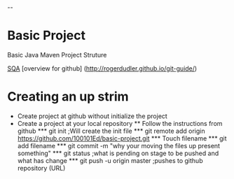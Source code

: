 --
# Basic Project
Basic Java Maven Project Struture

[SQA](hhttp://www.sqa.org/)
[overview for github] (http://rogerdudler.github.io/git-guide/)

# Creating an up strim
* Create project at github without initialize the project
* Create a project at your local repository
** Follow the instructions from github 
*** git init ;Will create the init file
*** git remote add origin https://github.com/100101Ed/basic-project.git
*** Touch filename
*** git add filename 
*** git commit -m "why your moving the files up present something"
*** git status ;what is pending on stage to be pushed and what has change
*** git push -u origin master ;pushes to github repository (URL)
